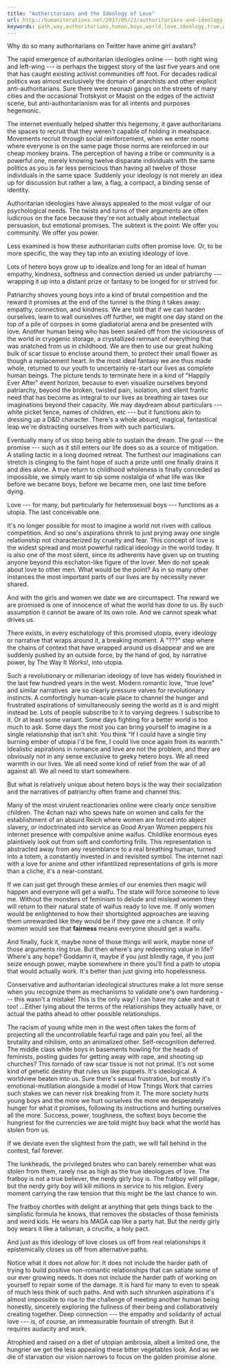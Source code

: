 ```yaml
---
title: "Authoritarians and the Ideology of Love"
url: http://humaniterations.net/2017/05/23/authoritarians-and-ideology-of-love/
keywords: path,way,authoritarians,human,boys,world,love,ideology,true,women,utopia
---
```

Why do so many authoritarians on Twitter have anime girl avatars?

The rapid emergence of authoritarian ideologies online --- both right wing and left-wing --- is perhaps the biggest story of the last five years and one that has caught existing activist communities off foot. For decades radical politics was almost exclusively the domain of anarchists and other explicit anti-authoritarians. Sure there were neonazi gangs on the streets of many cities and the occasional Trotskyist or Maoist on the edges of the activist scene, but anti-authoritarianism was for all intents and purposes hegemonic.

The internet eventually helped shatter this hegemony, it gave authoritarians the spaces to recruit that they weren't capable of holding in meatspace. Movements recruit through social reinforcement, when we enter rooms where everyone is on the same page those norms are reinforced in our cheap monkey brains. The perception of having a tribe or community is a powerful one, merely knowing twelve disparate individuals with the same politics as you is far less pernicious than having all twelve of those individuals in the same space. Suddenly your ideology is not merely an idea up for discussion but rather a law, a flag, a compact, a binding sense of identity.

Authoritarian ideologies have always appealed to the most vulgar of our psychological needs. The twists and turns of their arguments are often ludicrous on the face because they're not actually about intellectual persuasion, but emotional promises. The subtext is the point: We offer you community. We offer you power.

Less examined is how these authoritarian cults often promise love. Or, to be more specific, the way they tap into an existing ideology of love.

Lots of hetero boys grow up to idealize and long for an ideal of human empathy, kindness, softness and connection denied us under patriarchy --- wrapping it up into a distant prize or fantasy to be longed for or strived for.

Patriarchy shoves young boys into a kind of brutal competition and the reward it promises at the end of the tunnel is the thing it takes away: empathy, connection, and kindness. We are told that if we can harden ourselves, learn to wall ourselves off further, we might one day stand on the top of a pile of corpses in some gladiatorial arena and be presented with love. Another human being who has been sealed off from the viciousness of the world in cryogenic storage, a crystallized remnant of everything that was snatched from us in childhood. We are then to use our great hulking bulk of scar tissue to enclose around them, to protect their small flower as though a replacement heart. In the most ideal fantasy we are thus made whole, returned to our youth to uncertainly re-start our lives as complete human beings. The picture tends to terminate here in a kind of "Happily Ever After" event horizon, because to even visualize ourselves beyond patriarchy, beyond the broken, twisted pain, isolation, and silent frantic need that has become as integral to our lives as breathing air taxes our imaginations beyond their capacity. We may daydream about particulars --- white picket fence, names of children, etc --- but it functions akin to dressing up a D&D character. There's a whole absurd, magical, fantastical leap we're distracting ourselves from with such particulars.

Eventually many of us stop being able to sustain the dream. The goal --- the promise --- such as it still enters our life does so as a source of mitigation. A stalling tactic in a long doomed retreat. The furthest our imaginations can stretch is clinging to the faint hope of such a prize until one finally drains it and dies alone. A true return to childhood wholeness is finally conceded as impossible, we simply want to sip some nostalgia of what life was like before we became boys, before we became men, one last time before dying.

Love --- for many, but particularly for heterosexual boys --- functions as a utopia. The last conceivable one.

It's no longer possible for most to imagine a world not riven with callous competition. And so one's aspirations shrink to just prying away one single relationship not characterized by cruelty and fear. This concept of love is the widest spread and most powerful radical ideology in the world today. It is also one of the most silent, since its adherents have given up on trusting anyone beyond this eschaton-like figure of the lover. Men do not speak about love to other men. What would be the point? As in so many other instances the most important parts of our lives are by necessity never shared.

And with the girls and women we date we are circumspect. The reward we are promised is one of innocence of what the world has done to us. By such assumption it cannot be aware of its own role. And we cannot speak what drives us.

There exists, in every eschatology of this promised utopia, every ideology or narrative that wraps around it, a breaking moment. A "???" step where the chains of context that have wrapped around us disappear and we are suddenly pushed by an outside force, by the hand of god, by narrative power, by The Way It Works!, into utopia.

Such a revolutionary or millenarian ideology of love has widely flourished in the last few hundred years in the west. Modern romantic love, "true love" and similar narratives  are so clearly pressure valves for revolutionary instincts. A comfortingly human-scale place to channel the hunger and frustrated aspirations of simultaneously seeing the world as it is and might instead be. Lots of people subscribe to it to varying degrees. I subscribe to it. Or at least some variant. Some days fighting for a better world is too much to ask. Some days the most you can bring yourself to imagine is a single relationship that isn't shit. You think "If I could have a single tiny burning ember of utopia I'd be fine, I could live once again from its warmth." Idealistic aspirations in romance and love are not the problem, and they are obviously not in any sense exclusive to geeky hetero boys. We all need warmth in our lives. We all need some kind of relief from the war of all against all. We all need to start somewhere.

But what is relatively unique about hetero boys is the way their socialization and the narratives of patriarchy often frame and channel this.

Many of the most virulent reactionaries online were clearly once sensitive children. The 4chan nazi who spews hate on women and calls for the establishment of an absurd Reich where women are forced into abject slavery, or indoctrinated into service as Good Aryan Women peppers his internet presence with compulsive anime waifus. Childlike enormous eyes plaintively look out from soft and comforting frills. This representation is abstracted away from any resemblance to a real breathing human, turned into a totem, a constantly invested in and revisited symbol. The internet nazi with a love for anime and other infantilized representations of girls is more than a cliche, it's a near-constant.

If we can just get through these armies of our enemies then magic will happen and everyone will get a waifu. The state will force someone to love me. Without the monsters of feminism to delude and mislead women they will return to their natural state of waifus ready to love me. If only women would be enlightened to how their shortsighted approaches are leaving them unrewarded like they would be if they gave me a chance. If only women would see that **fairness** means everyone should get a waifu.

And finally, fuck it, maybe none of those things will work, maybe none of those arguments ring true. But then where's any redeeming value in life? Where's any hope? Goddamn it, maybe if you just blindly rage, if you just seize enough power, maybe somewhere in there you'll find a path to utopia that would actually work. It's better than just giving into hopelessness.

Conservative and authoritarian ideological structures make a lot more sense when you recognize them as mechanisms to validate one's own hardening --- this wasn't a mistake! This is the only way! I can have my cake and eat it too! ...Either lying about the terms of the relationships they actually have, or actual the paths ahead to other possible relationships.

The racism of young white men in the west often takes the form of projecting all the uncontrollable fearful rage and pain you feel, all the brutality and nihilism, onto an animalized other. Self-recognition deferred. The middle class white boys in basements howling for the heads of feminists, posting guides for getting away with rape, and shooting up churches? This tornado of raw scar tissue is not not primal. It's not some kind of genetic destiny that rules us like puppets. It's ideological. A worldview beaten into us. Sure there's sexual frustration, but mostly it's emotional-mutilation alongside a model of How Things Work that carries such stakes we can never risk breaking from it. The more society hurts young boys and the more we hurt ourselves the more we desperately hunger for what it promises, following its instructions and hurting ourselves all the more. Success, power, toughness, the softest boys become the hungriest for the currencies we are told might buy back what the world has stolen from us.

If we deviate even the slightest from the path, we will fall behind in the contest, fail forever.

The lunkheads, the privileged brutes who can barely remember what was stolen from them, rarely rise as high as the true ideologues of love. The fratboy is not a true believer, the nerdy girly boy is. The fratboy will pillage, but the nerdy girly boy will kill millions in service to his religion. Every moment carrying the raw tension that this might be the last chance to win.

The fratboy chortles with delight at anything that gets things back to the simplistic formula he knows, that removes the obstacles of those feminists and weird kids. He wears his MAGA cap like a party hat. But the nerdy girly boy wears it like a talisman, a crucifix, a holy pact.

And just as this ideology of love closes us off from real relationships it epistemically closes us off from alternative paths.

Notice what it does not allow for: It does not include the harder path of trying to build positive non-romantic relationships that can satiate some of our ever growing needs. It does not include the harder path of working on yourself to repair some of the damage. It is hard for many to even to speak of much less think of such paths. And with such shrunken aspirations it's almost impossible to rise to the challenge of meeting another human being honestly, sincerely exploring the fullness of their being and collaboratively creating together. Deep connection --- the empathy and solidarity of actual love --- is, of course, an immeasurable fountain of strength. But it requires audacity and work.

Atrophied and raised on a diet of utopian ambrosia, albeit a limited one, the hungrier we get the less appealing these bitter vegetables look. And as we die of starvation our vision narrows to focus on the golden promise alone.
